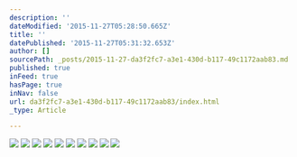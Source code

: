 ```yaml
---
description: ''
dateModified: '2015-11-27T05:28:50.665Z'
title: ''
datePublished: '2015-11-27T05:31:32.653Z'
author: []
sourcePath: _posts/2015-11-27-da3f2fc7-a3e1-430d-b117-49c1172aab83.md
published: true
inFeed: true
hasPage: true
inNav: false
url: da3f2fc7-a3e1-430d-b117-49c1172aab83/index.html
_type: Article

---
```

![](https://the-grid-user-content.s3-us-west-2.amazonaws.com/ab43f3d1-1f2f-44bf-919c-cfa4e4b98faa.png)
![](https://the-grid-user-content.s3-us-west-2.amazonaws.com/1a224cb0-27e9-4244-b3ad-1d9a6afb9cfc.png)
![](https://the-grid-user-content.s3-us-west-2.amazonaws.com/38d7089e-9a9c-4c04-8da6-5d67b49374a7.png)
![](https://the-grid-user-content.s3-us-west-2.amazonaws.com/1a224cb0-27e9-4244-b3ad-1d9a6afb9cfc.png)
![](https://the-grid-user-content.s3-us-west-2.amazonaws.com/ab43f3d1-1f2f-44bf-919c-cfa4e4b98faa.png)
![](https://the-grid-user-content.s3-us-west-2.amazonaws.com/ab43f3d1-1f2f-44bf-919c-cfa4e4b98faa.png)
![](https://the-grid-user-content.s3-us-west-2.amazonaws.com/1a224cb0-27e9-4244-b3ad-1d9a6afb9cfc.png)
![](https://the-grid-user-content.s3-us-west-2.amazonaws.com/38d7089e-9a9c-4c04-8da6-5d67b49374a7.png)
![](https://the-grid-user-content.s3-us-west-2.amazonaws.com/1a224cb0-27e9-4244-b3ad-1d9a6afb9cfc.png)
![](https://the-grid-user-content.s3-us-west-2.amazonaws.com/ab43f3d1-1f2f-44bf-919c-cfa4e4b98faa.png)